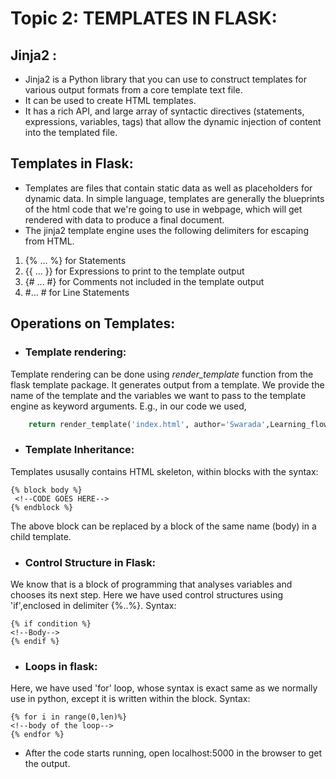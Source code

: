 # Topic 2: TEMPLATES IN FLASK:

## Jinja2 :
* Jinja2 is a Python library that you can use to construct templates for various output formats from a core template text file. 
* It can be used to create HTML templates. 
* It has a rich API, and large array of syntactic directives (statements, expressions, variables, tags) that allow the dynamic injection of content into the templated file.

## Templates in Flask:
* Templates are files that contain static data as well as placeholders for dynamic data. In simple language, templates are generally the blueprints of the html code that we're going to use in webpage, which will get rendered with data to produce a final document.
* The jinja2 template engine uses the following delimiters for escaping from HTML.

1. {% ... %} for Statements
2. {{ ... }} for Expressions to print to the template output
3. {# ... #} for Comments not included in the template output
4. #... # for Line Statements

## Operations on Templates:

* ### Template rendering:
Template rendering can be done using 
*render_template* function from the flask template package. It generates output from a template. We provide the name of the template and the variables we want to pass to the template engine as keyword arguments.
E.g., in our code we used,
```python
	return render_template('index.html', author='Swarada',Learning_flow= Learning_flow)
```

* ### Template Inheritance:
Templates ususally contains HTML skeleton, within blocks with the syntax:
```flask
{% block body %}
 <!--CODE GOES HERE-->
{% endblock %}
```
The above block can be replaced by a block of the same name (body) in a child template. 

* ### Control Structure in Flask:
We know that is a block of programming that analyses variables and chooses its next step. Here we have used control structures using 'if',enclosed in delimiter {%..%}. Syntax: 
```flask
{% if condition %}
<!--Body-->
{% endif %}
```

* ### Loops in flask:
Here, we have used 'for' loop, whose syntax is exact same as we normally use in python, except it is written within the block. Syntax:
```flask
{% for i in range(0,len)%}
<!--body of the loop-->
{% endfor %}
```
* After the code starts running, open localhost:5000 in the browser to get the output.
